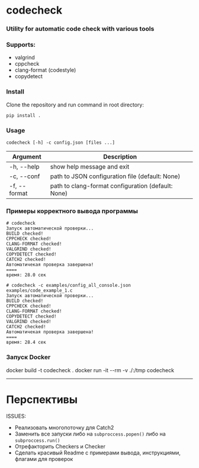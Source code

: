 # codecheck
### Utility for automatic code check with various tools
### Supports:
- valgrind
- cppcheck
- clang-format (codestyle)
- copydetect
### Install     
Clone the repository and run command in root directory:
```
pip install .
```
### Usage
```
codecheck [-h] -c config.json [files ...]
```     
| Argument     | Description |
| ------------ | ----------- |
| -h, --help   | show help message and exit|
| -c, --conf   | path to JSON configuration file (default: None) |
| -f, --format | path to clang-format configuration (default: None) |

### Примеры корректного вывода программы

```commandline
# codecheck
Запуск автоматической проверки...
BUILD checked!
CPPCHECK checked!
CLANG-FORMAT checked!
VALGRIND checked!
COPYDETECT checked!
CATCH2 checked!
Автоматичекая проверка завершена!
====
время: 28.0 сек
```

```commandline
# codecheck -c examples/config_all_console.json examples/code_example_1.c     
Запуск автоматической проверки...
BUILD checked!
CPPCHECK checked!
CLANG-FORMAT checked!
COPYDETECT checked!
VALGRIND checked!
CATCH2 checked!
Автоматичекая проверка завершена!
====
время: 28.4 сек
```

### Запуск Docker
docker build -t codecheck .
docker run -it --rm -v ./:/tmp codecheck

----

# Перспективы

ISSUES:
- Реализовать многопоточку для Catch2
- Заменить все запуски либо на ```subproccess.popen()``` либо на ```subproccess.run()```
- Отрефакторить Checkers и Checker
- Сделать красивый Readme с примерами вывода, инструкциями, флагами для проверок
